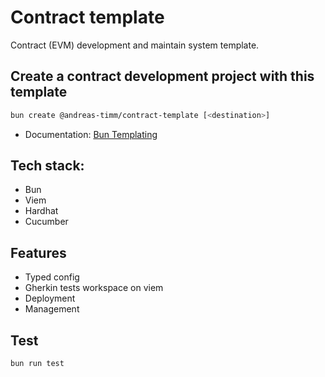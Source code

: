 # Contract template
Contract (EVM) development and maintain system template.

## Create a contract development project with this template
```bash
bun create @andreas-timm/contract-template [<destination>]
```
- Documentation: [Bun Templating](https://bun.sh/docs/cli/bun-create)

## Tech stack:
- Bun
- Viem
- Hardhat
- Cucumber

## Features
- Typed config
- Gherkin tests workspace on viem
- Deployment
- Management

## Test
```bash
bun run test
```
